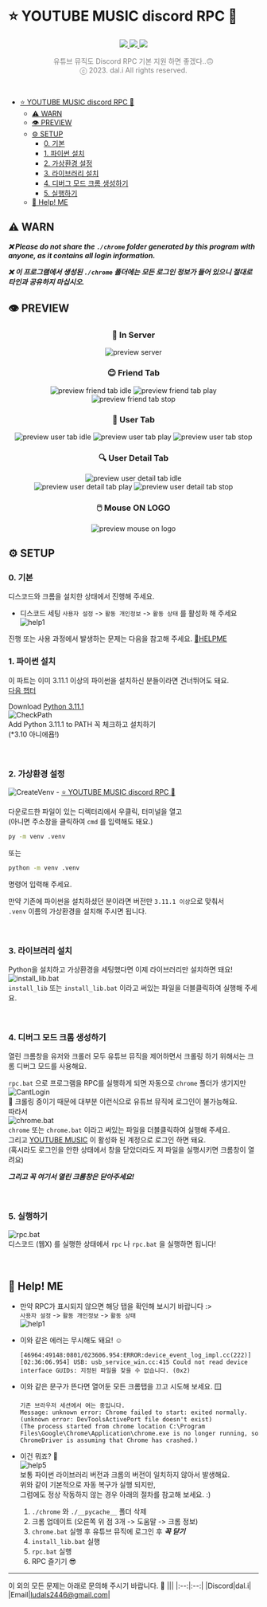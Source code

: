 # ⭐ YOUTUBE MUSIC discord RPC 🎺

<!DOCTYPE html>
<html lang="ko">
    <body>
        <div align="center">
            <a href="https://github.com/qwertyquerty/pypresence">
                <img id="im" src="https://img.shields.io/badge/only-window-blue.svg?style=for-the-badge&logo=windows&logoWidth=20&logoColor=blue"/>
            </a>
            <a href="https://github.com/qwertyquerty/pypresence">
                <img id="im" src="https://img.shields.io/badge/using-pypresence-00bb88.svg?style=for-the-badge&logo=discord&logoWidth=20"/>
            </a>
            <a href="http://python.org">
                <img id="im" src="https://img.shields.io/badge/3.11.1-python-blue.svg?style=for-the-badge&logo=python&logoWidth=20&logoColor=fcd526"/>
            </a>
            <p style='color:gray'>유튜브 뮤직도 Discord RPC 기본 지원 하면 좋겠다..🙃<br>ⓒ 2023. dal.i All rights reserved.</p>
            <br>
        </div>
    </body>
</html>

- [⭐ YOUTUBE MUSIC discord RPC 🎺](#-youtube-music-discord-rpc-)
  - [⚠️ WARN](#️-warn)
  - [👁️ PREVIEW](#️-preview)
  - [⚙️ SETUP](#️-setup)
    - [0. 기본](#0-기본)
    - [1. 파이썬 설치](#1-파이썬-설치)
    - [2. 가상환경 설정](#2-가상환경-설정)
    - [3. 라이브러리 설치](#3-라이브러리-설치)
    - [4. 디버그 모드 크롬 생성하기](#4-디버그-모드-크롬-생성하기)
    - [5. 실행하기](#5-실행하기)
  - [🛟 Help! ME](#-help-me)

## ⚠️ WARN

___❌ Please do not share the `./chrome` folder generated by this program with anyone, as it contains all login information.___

___❌ 이 프로그램에서 생성된 `./chrome` 폴더에는 모든 로그인 정보가 들어 있으니 절대로 타인과 공유하지 마십시오.___

## 👁️ PREVIEW

<html lang="ko">
    <body>
        <div align="center">
            <h3>💬 In Server</h3>
            <img src="example_img/preview-server.png" alt="preview server">
            <h3>😊 Friend Tab</h3>
            <img src="example_img/preview-friend-idle.png" alt="preview friend tab idle">
            <img src="example_img/preview-friend-play.png" alt="preview friend tab play">
            <img src="example_img/preview-friend-stop.png" alt="preview friend tab stop">
            <h3>👤 User Tab</h3>
            <img src="example_img/preview-idle.png" alt="preview user tab idle">
            <img src="example_img/preview-play.png" alt="preview user tab play">
            <img src="example_img/preview-stop.png" alt="preview user tab stop">
            <h3>🔍 User Detail Tab</h3>
            <img src="example_img/preview-idle2.png" alt="preview user detail tab idle">
            </br>
            <img src="example_img/preview-play2.png" alt="preview user detail tab play">
            <img src="example_img/preview-stop2.png" alt="preview user detail tab stop">
            <h3>🖱️ Mouse ON LOGO</h3>
            <img src="example_img/preview-mouseon.png" alt="preview mouse on logo">
        </div>
    </body>
</html>

## ⚙️ SETUP

### 0. 기본

디스코드와 크롬을 설치한 상태에서 진행해 주세요.  

- 디스코드 세팅
    `사용자 설정` -> `활동 개인정보` -> `활동 상태`  를 활성화 해 주세요
        ![help1]( example_img/help1.png "setup4-1.png")  

진행 또는 사용 과정에서 발생하는 문제는 다음을 참고해 주세요.
[🛟HELPME](#🛟-help-me)

### 1. 파이썬 설치

이 파트는 이미 3.11.1 이상의 파이썬을 설치하신 분들이라면 건너뛰어도 돼요.  
[다음 챕터](#2-가상환경-설정)

Download [Python 3.11.1](https://www.python.org/downloads/release/python-3111/)  
![CheckPath]( example_img/setup1.png "setup1.png")  
Add Python 3.11.1 to PATH 꼭 체크하고 설치하기  
(*3.10 아니에욥!)
</br></br></br>

### 2. 가상환경 설정

![CreateVenv]( example_img/setup2.png "setup2.png")  - [⭐ YOUTUBE MUSIC discord RPC 🎺](#-youtube-music-discord-rpc-)

다운로드한 파일이 있는 디렉터리에서 우클릭, 터미널을 열고  
(아니면 주소창을 클릭하여 `cmd` 를 입력해도 돼요.)  

```bash
py -m venv .venv
```

또는  

```bash
python -m venv .venv
```

명령어 입력해 주세요.  

만약 기존에 파이썬을 설치하셨던 분이라면 버전만 `3.11.1 이상`으로 맞춰서  
`.venv` 이름의 가상환경을 설치해 주시면 됩니다.
</br></br></br>

### 3. 라이브러리 설치

Python을 설치하고 가상환경을 세팅했다면 이제 라이브러리만 설치하면 돼요!  
![install_lib.bat]( example_img/setup3.png "setup3.png")  
`install_lib` 또는 `install_lib.bat` 이라고 써있는 파일을 더블클릭하여 실행해 주세요.
</br></br></br>

### 4. 디버그 모드 크롬 생성하기

열린 크롬창을 유저와 크롤러 모두 유튜브 뮤직을 제어하면서 크롤링 하기 위해서는 크롬 디버그 모드를 사용해요.

`rpc.bat` 으로 프로그램을 RPC를 실행하게 되면 자동으로 `chrome` 폴더가 생기지만  
![CantLogin]( example_img/setup4.png "setup4.png")  
🫣 크롤링 중이기 때문에 대부분 이런식으로 유튜브 뮤직에 로그인이 불가능해요.  
따라서  
![chrome.bat]( example_img/setup4-1.png "setup4-1.png")  
`chrome` 또는 `chrome.bat` 이라고 써있는 파일을 더블클릭하여 실행해 주세요.  
그리고 [YOUTUBE MUSIC](<https://music.youtube.com>) 이 활성화 된 계정으로 로그인 하면 돼요.  
(혹시라도 로그인을 안한 상태에서 창을 닫았더라도 저 파일을 실행시키면 크롬창이 열려요)  

___그리고 꼭 여기서 열린 크롬창은 닫아주세요!___
</br></br></br>

### 5. 실행하기

![rpc.bat]( example_img/setup5.png "setup5.png")  
디스코드 (웹X) 를 실행한 상태에서 `rpc` 나 `rpc.bat` 을 실행하면 됩니다!
</br></br></br>

## 🛟 Help! ME

- 만약 RPC가 표시되지 않으면 해당 탭을 확인해 보시기 바랍니다 :>  
    `사용자 설정` -> `활동 개인정보` -> `활동 상태`  
    ![help1]( example_img/help1.png "setup4-1.png")  

- 이와 같은 에러는 무시해도 돼요! ☺️

    ```log
    [46964:49148:0801/023606.954:ERROR:device_event_log_impl.cc(222)] [02:36:06.954] USB: usb_service_win.cc:415 Could not read device interface GUIDs: 지정된 파일을 찾을 수 없습니다. (0x2)
    ```

- 이와 같은 문구가 뜬다면 열어둔 모든 크롬탭을 끄고 시도해 보세요. 🪟

    ```log
    기존 브라우저 세션에서 여는 중입니다.
    Message: unknown error: Chrome failed to start: exited normally.
    (unknown error: DevToolsActivePort file doesn't exist)
    (The process started from chrome location C:\Program Files\Google\Chrome\Application\chrome.exe is no longer running, so ChromeDriver is assuming that Chrome has crashed.)
    ```

- 이건 뭐죠? 🤔  
    ![help5]( example_img/help4.png "help5.png")  
    보통 파이썬 라이브러리 버전과 크롬의 버전이 일치하지 않아서 발생해요.  
    위와 같이 기본적으로 자동 복구가 실행 되지만,  
    그럼에도 정상 작동하지 않는 경우 아래의 절차를 참고해 보세요. :)  
    1. `./chrome` 와 `./__pycache__` 폴더 삭제
    2. 크롬 업데이트 (오른쪽 위 점 3개 -> 도움말 -> 크롬 정보)
    3. `chrome.bat` 실행 후 유튜브 뮤직에 로그인 후 ***꼭 닫기***
    4. `install_lib.bat` 실행
    5. `rpc.bat` 실행
    6. RPC 즐기기 😎

---

이 외의 모든 문제는 아래로 문의해 주시기 바랍니다. 🫥
|||
|:--:|:--:|
|Discord|dal.i|
|Email|<ludals2446@gmail.com>|
